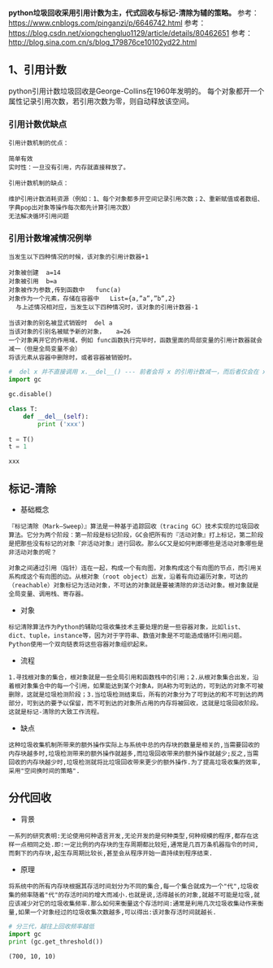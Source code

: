 
**python垃圾回收采用引用计数为主，代式回收与标记-清除为辅的策略。**
参考：https://www.cnblogs.com/pinganzi/p/6646742.html
参考：https://blog.csdn.net/xiongchengluo1129/article/details/80462651 
参考：http://blog.sina.com.cn/s/blog_179876ce10102yd22.html

## 1、引用计数
python引用计数垃圾回收是George-Collins在1960年发明的。
每个对象都开一个属性记录引用次数，若引用次数为零，则自动释放该空间。

### 引用计数优缺点
```
引用计数机制的优点：

简单有效
实时性：一旦没有引用，内存就直接释放了。

引用计数机制的缺点：

维护引用计数消耗资源（例如：1、每个对象都多开空间记录引用次数；2、重新赋值或者数组、字典pop出对象等操作每次都先计算引用次数）
无法解决循环引用问题
```

### 引用计数增减情况例举
```
当发生以下四种情况的时候，该对象的引用计数器+1

对象被创建  a=14
对象被引用  b=a
对象被作为参数,传到函数中   func(a)
对象作为一个元素，存储在容器中   List={a,”a”,”b”,2}
  与上述情况相对应，当发生以下四种情况时，该对象的引用计数器-1

当该对象的别名被显式销毁时  del a
当该对象的引别名被赋予新的对象，   a=26
一个对象离开它的作用域，例如 func函数执行完毕时，函数里面的局部变量的引用计数器就会减一（但是全局变量不会）
将该元素从容器中删除时，或者容器被销毁时。
```


```python
#  del x 并不直接调用 x.__del__() --- 前者会将 x 的引用计数减一，而后者仅会在 x 的引用计数变为零时被调用。
import gc

gc.disable()

class T:
    def __del__(self):
        print ('xxx')
        
t = T()
t = 1

```

    xxx


## 标记-清除

* 基础概念
```
『标记清除（Mark—Sweep）』算法是一种基于追踪回收（tracing GC）技术实现的垃圾回收算法。它分为两个阶段：第一阶段是标记阶段，GC会把所有的『活动对象』打上标记，第二阶段是把那些没有标记的对象『非活动对象』进行回收。那么GC又是如何判断哪些是活动对象哪些是非活动对象的呢？

对象之间通过引用（指针）连在一起，构成一个有向图，对象构成这个有向图的节点，而引用关系构成这个有向图的边。从根对象（root object）出发，沿着有向边遍历对象，可达的（reachable）对象标记为活动对象，不可达的对象就是要被清除的非活动对象。根对象就是全局变量、调用栈、寄存器。
```

* 对象
```
标记清除算法作为Python的辅助垃圾收集技术主要处理的是一些容器对象，比如list、dict、tuple，instance等，因为对于字符串、数值对象是不可能造成循环引用问题。Python使用一个双向链表将这些容器对象组织起来。
```

* 流程
```
1.寻找根对象的集合，根对象就是一些全局引用和函数栈中的引用；2.从根对象集合出发，沿着根对象集合中的每一个引用，如果能达到某个对象A，则A称为可到达的，可到达的对象不可被删除，这就是垃圾检测阶段；3.当垃圾检测结束后，所有的对象分为了可到达的和不可到达的两部分，可到达的要予以保留，而不可到达的对象所占用的内存将被回收，这就是垃圾回收阶段。这就是标记-清除的大致工作流程。
```

* 缺点
```
这种垃圾收集机制所带来的额外操作实际上与系统中总的内存块的数量是相关的,当需要回收的内存块越多时,垃圾检测带来的额外操作就越多,而垃圾回收带来的额外操作就越少;反之,当需回收的内存块越少时,垃圾检测就将比垃圾回收带来更少的额外操作.为了提高垃圾收集的效率,采用"空间换时间的策略".
```

## 分代回收

* 背景
```
一系列的研究表明:无论使用何种语言开发,无论开发的是何种类型,何种规模的程序,都存在这样一点相同之处.即:一定比例的内存块的生存周期都比较短,通常是几百万条机器指令的时间,而剩下的内存块,起生存周期比较长,甚至会从程序开始一直持续到程序结束.
```

* 原理
```
将系统中的所有内存块根据其存活时间划分为不同的集合,每一个集合就成为一个"代",垃圾收集的频率随着"代"的存活时间的增大而减小.也就是说,活得越长的对象,就越不可能是垃圾,就应该减少对它的垃圾收集频率.那么如何来衡量这个存活时间:通常是利用几次垃圾收集动作来衡量,如果一个对象经过的垃圾收集次数越多,可以得出:该对象存活时间就越长.
```


```python
# 分三代，越往上回收频率越低
import gc
print (gc.get_threshold())
```

    (700, 10, 10)

